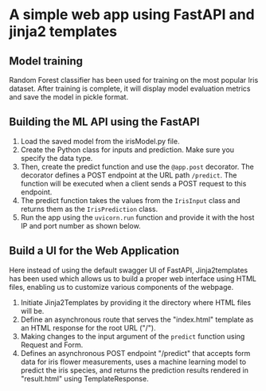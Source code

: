 # A simple web app using FastAPI and jinja2 templates

## Model training
Random Forest classifier has been used for training on the most popular Iris dataset. After training is complete, it will display model evaluation metrics and save the model in pickle format.

## Building the ML API using the FastAPI

1. Load the saved model from the irisModel.py file.
2. Create the Python class for inputs and prediction. Make sure you specify the data type. 
3. Then, create the predict function and use the `@app.post` decorator. The decorator defines a POST endpoint at the URL path `/predict`. The function will be executed when a client sends a POST request to this endpoint.
4. The predict function takes the values from the `IrisInput` class and returns them as the `IrisPrediction` class.
5. Run the app using the `uvicorn.run` function and provide it with the host IP and port number as shown below.

## Build a UI for the Web Application

Here instead of using the default swagger UI of FastAPI, Jinja2templates has been used which allows us to build a proper web interface using HTML files, enabling us to customize various components of the webpage.

1. Initiate Jinja2Templates by providing it the directory where HTML files will be. 
2. Define an asynchronous route that serves the "index.html" template as an HTML response for the root URL ("/").
3. Making changes to the input argument of the `predict` function using Request and Form. 
4. Defines an asynchronous POST endpoint "/predict" that accepts form data for iris flower measurements, uses a machine learning model to predict the iris species, and returns the prediction results rendered in "result.html" using TemplateResponse.

